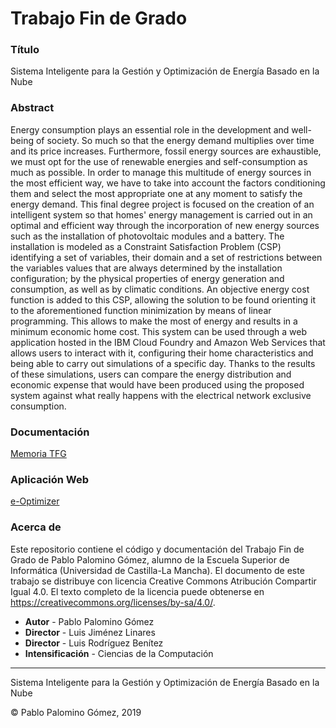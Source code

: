 # Trabajo Fin de Grado
### Título 
Sistema Inteligente para la Gestión y Optimización de Energía Basado en la Nube
### Abstract
Energy consumption plays an essential role in the development and well-being of society. So much so that the energy demand multiplies over time and its price increases. Furthermore, fossil energy sources are exhaustible, we must opt for the use of renewable energies and self-consumption as much as possible. In order to manage this multitude of energy sources in the most efficient way, we have to take into account the factors conditioning them and select the most appropriate one at any moment to satisfy the energy demand. This final degree project is focused on the creation of an intelligent system so that homes' energy management is carried out in an optimal and efficient way through the incorporation of new energy sources such as the installation of photovoltaic modules and a battery. The installation is modeled as a Constraint Satisfaction Problem (CSP) identifying a set of variables, their domain and a set of restrictions between the variables values that are always determined by the installation configuration; by the physical properties of energy generation and consumption, as well as by climatic conditions. An objective energy cost function is added to this CSP, allowing the solution to be found orienting it to the aforementioned function minimization by means of linear programming. This allows to make the most of energy and results in a minimum economic home cost. This system can be used through a web application hosted in the IBM Cloud Foundry and Amazon Web Services that allows users to interact with it, configuring their home characteristics and being able to carry out simulations of a specific day. Thanks to the results of these simulations, users can compare the energy distribution and economic expense that would have been produced using the proposed system against what really happens with the electrical network exclusive consumption.
### Documentación  
[Memoria TFG](https://github.com/pablopalomino96/TFG_PalominoGomez_Pablo/blob/doc/DOC/uclmTFGesi.pdf)
### Aplicación Web
[e-Optimizer](http://3.213.79.178:5000/)
### Acerca de
Este repositorio contiene el código y documentación del Trabajo Fin de Grado de Pablo Palomino Gómez, alumno de la Escuela Superior de Informática (Universidad de Castilla-La Mancha). El documento de este trabajo se distribuye con licencia Creative Commons Atribución Compartir Igual 4.0. El texto completo de la licencia puede obtenerse en https://creativecommons.org/licenses/by-sa/4.0/.
* **Autor** - Pablo Palomino Gómez
* **Director** - Luis Jiménez Linares
* **Director** - Luis Rodríguez Benítez
* **Intensificación** - Ciencias de la Computación




_______________________________________________________________________________
Sistema Inteligente para la Gestión y Optimización de Energía Basado en la Nube

© Pablo Palomino Gómez, 2019
